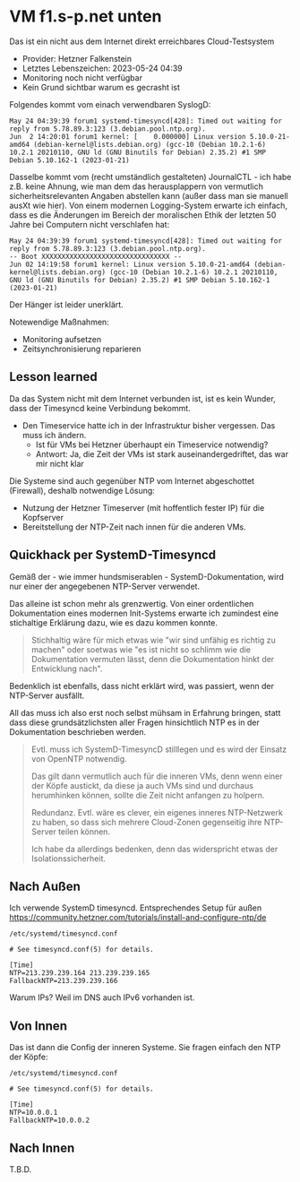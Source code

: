 # VM f1.s-p.net unten

Das ist ein nicht aus dem Internet direkt erreichbares Cloud-Testsystem

- Provider: Hetzner Falkenstein
- Letztes Lebenszeichen: 2023-05-24 04:39
- Monitoring noch nicht verfügbar
- Kein Grund sichtbar warum es gecrasht ist


Folgendes kommt vom einach verwendbaren SyslogD:

```
May 24 04:39:39 forum1 systemd-timesyncd[428]: Timed out waiting for reply from 5.78.89.3:123 (3.debian.pool.ntp.org).
Jun  2 14:20:01 forum1 kernel: [    0.000000] Linux version 5.10.0-21-amd64 (debian-kernel@lists.debian.org) (gcc-10 (Debian 10.2.1-6) 10.2.1 20210110, GNU ld (GNU Binutils for Debian) 2.35.2) #1 SMP Debian 5.10.162-1 (2023-01-21)
```

Dasselbe kommt vom (recht umständlich gestalteten) JournalCTL - ich habe z.B. keine Ahnung,
wie man dem das herausplappern von vermutlich sicherheitsrelevanten Angaben abstellen kann
(außer dass man sie manuell ausXt wie hier).  Von einem modernen Logging-System erwarte
ich einfach, dass es die Änderungen im Bereich der moralischen Ethik der letzten 50 Jahre
bei Computern nicht verschlafen hat:

```
May 24 04:39:39 forum1 systemd-timesyncd[428]: Timed out waiting for reply from 5.78.89.3:123 (3.debian.pool.ntp.org).
-- Boot XXXXXXXXXXXXXXXXXXXXXXXXXXXXXXXX --
Jun 02 14:19:58 forum1 kernel: Linux version 5.10.0-21-amd64 (debian-kernel@lists.debian.org) (gcc-10 (Debian 10.2.1-6) 10.2.1 20210110, GNU ld (GNU Binutils for Debian) 2.35.2) #1 SMP Debian 5.10.162-1 (2023-01-21)
```

Der Hänger ist leider unerklärt.

Notewendige Maßnahmen:

- Monitoring aufsetzen
- Zeitsynchronisierung reparieren

## Lesson learned

Da das System nicht mit dem Internet verbunden ist, ist es kein Wunder, dass der Timesyncd keine Verbindung bekommt.

- Den Timeservice hatte ich in der Infrastruktur bisher vergessen.  Das muss ich ändern.
  - Ist für VMs bei Hetzner überhaupt ein Timeservice notwendig?
  - Antwort: Ja, die Zeit der VMs ist stark auseinandergedriftet, das war mir nicht klar

Die Systeme sind auch gegenüber NTP vom Internet abgeschottet (Firewall), deshalb notwendige Lösung:

- Nutzung der Hetzner Timeserver (mit hoffentlich fester IP) für die Kopfserver
- Bereitstellung der NTP-Zeit nach innen für die anderen VMs.

## Quickhack per SystemD-Timesyncd

Gemäß der - wie immer hundsmiserablen - SystemD-Dokumentation,
wird nur einer der angegebenen NTP-Server verwendet.

Das alleine ist schon mehr als grenzwertig.  Von einer ordentlichen Dokumentation
eines modernen Init-Systems erwarte ich zumindest eine stichaltige Erklärung dazu,
wie es dazu kommen konnte.

> Stichhaltig wäre für mich etwas wie "wir sind unfähig es richtig zu machen" oder
> soetwas wie "es ist nicht so schlimm wie die Dokumentation vermuten lässt, denn die Dokumentation hinkt der Entwicklung nach".

Bedenklich ist ebenfalls, dass nicht erklärt wird, was passiert, wenn der NTP-Server ausfällt.

All das muss ich also erst noch selbst mühsam in Erfahrung bringen, statt dass diese grundsätzlichsten aller Fragen hinsichtlich NTP
es in der Dokumentation beschrieben werden.

> Evtl. muss ich SystemD-TimesyncD stilllegen und es wird der Einsatz von OpenNTP notwendig.
>
> Das gilt dann vermutlich auch für die inneren VMs, denn wenn einer der Köpfe austickt,
> da diese ja auch VMs sind und durchaus herumhinken können, sollte die Zeit nicht anfangen zu holpern.
>
> Redundanz.  Evtl. wäre es clever, ein eigenes inneres NTP-Netzwerk zu haben,
> so dass sich mehrere Cloud-Zonen gegenseitig ihre NTP-Server teilen können.
>
> Ich habe da allerdings bedenken, denn das widerspricht etwas der Isolationssicherheit.


## Nach Außen

Ich verwende SystemD timesyncd.  Entsprechendes Setup für außen <https://community.hetzner.com/tutorials/install-and-configure-ntp/de>

`/etc/systemd/timesyncd.conf`
```
# See timesyncd.conf(5) for details.

[Time]
NTP=213.239.239.164 213.239.239.165
FallbackNTP=213.239.239.166
```

Warum IPs?  Weil im DNS auch IPv6 vorhanden ist.


## Von Innen

Das ist dann die Config der inneren Systeme.  Sie fragen einfach den NTP der Köpfe:

`/etc/systemd/timesyncd.conf`
```
# See timesyncd.conf(5) for details.

[Time]
NTP=10.0.0.1
FallbackNTP=10.0.0.2
```

## Nach Innen

T.B.D.
